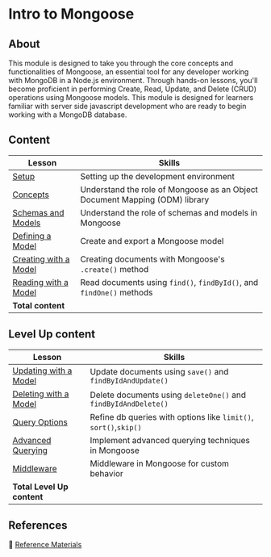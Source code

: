 <h1>
  <span class="prefix"></span>
  <span class="headline">Intro to Mongoose</span>
</h1>

## About

This module is designed to take you through the core concepts and functionalities of Mongoose, an essential tool for any developer working with MongoDB in a Node.js environment. Through hands-on lessons, you'll become proficient in performing Create, Read, Update, and Delete (CRUD) operations using Mongoose models. This module is designed for learners familiar with server side javascript development who are ready to begin working with a MongoDB database.

## Content

| Lesson                                                      | Skills                                                                      |
| ----------------------------------------------------------- | --------------------------------------------------------------------------- |
| [Setup](../setup/README.md)                                 | Setting up the development environment                                      |
| [Concepts](../concepts/README.md)                           | Understand the role of Mongoose as an Object Document Mapping (ODM) library |
| [Schemas and Models](../schemas-and-models/README.md)       | Understand the role of schemas and models in Mongoose                       |
| [Defining a Model](../defining-a-model/README.md)           | Create and export a Mongoose model                                          |
| [Creating with a Model](../creating-with-a-model/README.md) | Creating documents with Mongoose's `.create()` method                       |
| [Reading with a Model](../reading-with-a-model/README.md)   | Read documents using `find()`, `findById()`, and `findOne()` methods        |
| **Total content**                                           |                                                                             |

## Level Up content

| Lesson                                                      | Skills                                                           |
| ----------------------------------------------------------- | ---------------------------------------------------------------- |
| [Updating with a Model](../updating-with-a-model/README.md) | Update documents using `save()` and `findByIdAndUpdate()`        |
| [Deleting with a Model](../deleting-with-a-model/README.md) | Delete documents using `deleteOne()` and `findByIdAndDelete()`   |
| [Query Options](../query-options/README.md)                 | Refine db queries with options like `limit()`, `sort()`,`skip()` |
| [Advanced Querying](../advanced-querying/README.md)         | Implement advanced querying techniques in Mongoose               |
| [Middleware](../middleware/README.md)                       | Middleware in Mongoose for custom behavior                       |
| **Total Level Up content**                                  |                                                                  |

## References

📖 [Reference Materials](../references/README.md)
